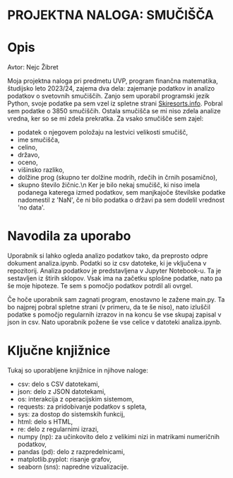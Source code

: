 # PROJEKTNA NALOGA: SMUČIŠČA

# Opis
Avtor: Nejc Žibret

Moja projektna naloga pri predmetu UVP, program finančna matematika, študijsko leto 2023/24, zajema dva dela: zajemanje podatkov in analizo podatkov o svetovnih smučiščih. Zanjo sem uporabil programski jezik Python, svoje podatke pa sem vzel iz spletne strani [Skiresorts.info](https://www.skiresort.info/). Pobral sem podatke o 3850 smučiščih. Ostala smučišča se mi niso zdela analize vredna, ker so se mi zdela prekratka. Za vsako smučišče sem zajel:
- podatek o njegovem položaju na lestvici velikosti smučišč,
- ime smučišča,
- celino,
- državo,
- oceno,
- višinsko razliko,
- dolžine prog (skupno ter dolžine modrih, rdečih in črnih posamično),
- skupno število žičnic.\n
Ker je bilo nekaj smučišč, ki niso imela podanega katerega izmed podatkov, sem manjkajoče številske podatke nadomestil z 'NaN', če ni bilo podatka o državi pa sem dodelil vrednost 'no data'.

# Navodila za uporabo
Uporabnik si lahko ogleda analizo podatkov tako, da preprosto odpre dokument analiza.ipynb. Podatki so iz csv datoteke, ki je vključena v repozitorij. Analiza podatkov je predstavljena v Jupyter Notebook-u. Ta je sestavljen iz štirih sklopov. Vsak ima na začetku splošne podatke, nato pa še moje hipoteze. Te sem s pomočjo podatkov potrdil ali ovrgel.

Če hoče uporabnik sam zagnati program, enostavno le zažene main.py. Ta bo najprej pobral spletne strani (v primeru, da te še niso), nato izluščil podatke s pomočjo regularnih izrazov in na koncu še vse skupaj zapisal v json in csv. Nato uporabnik požene še vse celice v datoteki analiza.ipynb.

# Ključne knjižnice
Tukaj so uporabljene knjižnice in njihove naloge:
- csv: delo s CSV datotekami,
- json: delo z JSON datotekami,
- os: interakcija z operacijskim sistemom,
- requests: za pridobivanje podatkov s spleta,
- sys: za dostop do sistemskih funkcij,
- html: delo s HTML,
- re: delo z regularnimi izrazi,
- numpy (np): za učinkovito delo z velikimi nizi in matrikami numeričnih podatkov,
- pandas (pd): delo z razpredelnicami,
- matplotlib.pyplot: risanje grafov,
- seaborn (sns): napredne vizualizacije.
